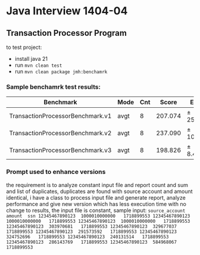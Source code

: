 # Java Interview 1404-04

## Transaction Processor Program
to test project:

* install java 21
* run `mvn clean test`
* run `mvn clean package jmh:benchamrk`

### Sample benchamrk test results:
|Benchmark                         |Mode  |Cnt    |Score |   Error  |Units|
|--|--|--|--|--|--|
|TransactionProcessorBenchmark.v1  |avgt    |8  |207.074 |± 25.435  |us/op|
|TransactionProcessorBenchmark.v2  |avgt    |8  |237.090 |± 10.656  |us/op|
|TransactionProcessorBenchmark.v3  |avgt    |8  |198.826 |±  8.416  |us/op|

### Prompt used to enhance versions

the requirement is to analyze constant input file and report count and sum and list of duplicates, duplicates are found with source account and amount identical, i have a class to process input file and generate report, analyze performance and give new version which has less execution time with no change to results, the input file is constant, sample input:  `source_account	amount	ssn
12345467890123	1000010000000	1718899553
12345467890123	1000010000000	1718899553
12345467890123	1000010000000	1718899553
12345467890123	303970681	1718899553
12345467890123	329677037	1718899553
12345467890123	291573592	1718899553
12345467890123	324752696	1718899553
12345467890123	240131514	1718899553
12345467890123	286143769	1718899553
12345467890123	584968067	1718899553`